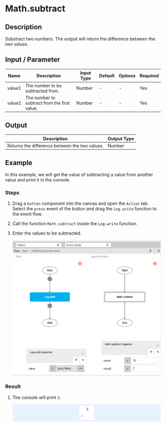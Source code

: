 ﻿# Math.subtract

## Description

Substract two numbers. The output will return the difference between the two values.

## Input / Parameter

| Name | Description | Input Type | Default | Options | Required |
| ------ | ------ | ------ | ------ | ------ | ------ |
| value1 | The number to be subtracted from. | Number | - | - | Yes |
| value2 | The number to subtract from the first value. | Number | - | - | Yes |

## Output

| Description | Output Type |
| ------ | ------ |
| Returns the difference between the two values. | Number |

## Example

In this example, we will get the value of subtracting a value from another value and print it in the console.

### Steps

1. Drag a `button` component into the canvas and open the `Action` tab. Select the `press` event of the button and drag the `Log.write` function to the event flow.
2. Call the function `Math.subtract` inside the `Log.write` function.
3. Enter the values to be subtracted.

    <div style="display:flex; align-items:center; justify-content:center; background-color: #E7F1FF;">
        <img src="./subtract-step-1.png"
        style="width: 100%; padding: 5px;"/>
    </div>

### Result

1. The console will print `3`.

    <div style="display:flex; align-items:center; justify-content:center; background-color: #E7F1FF;">
        <img src="./subtract-result-1.png"
        style="width: 10%; padding: 5px;"/>
    </div>
